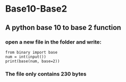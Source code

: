 # Base10-Base2
<h2>A python base 10 to base 2 function</h2>

<h3>open a new file in the folder and write:</h3>

```
from binary import base
num = int(input())
print(base(num, base=2))
```

<h3> The file only contains 230 bytes</h3>
